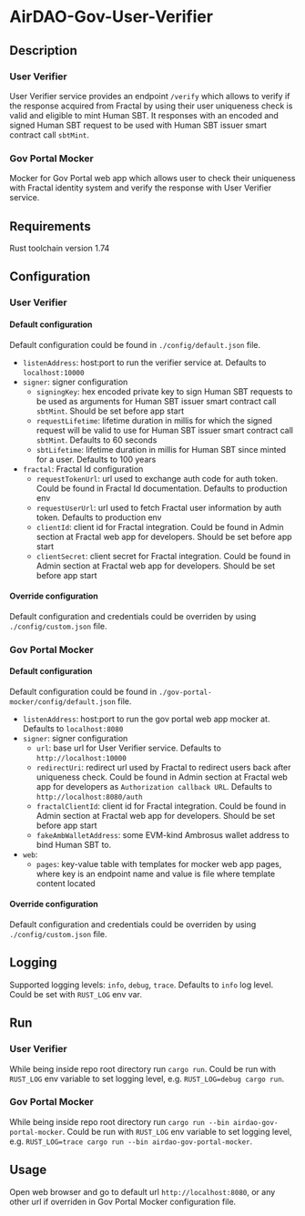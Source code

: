 # AirDAO-Gov-User-Verifier

## Description

### User Verifier

User Verifier service provides an endpoint `/verify` which allows to verify if the response acquired from Fractal by using their user uniqueness check is valid and eligible to mint Human SBT. It responses with an encoded and signed Human SBT request to be used with Human SBT issuer smart contract call `sbtMint`.

### Gov Portal Mocker

Mocker for Gov Portal web app which allows user to check their uniqueness with Fractal identity system and verify the response with User Verifier service.

## Requirements

Rust toolchain version 1.74

## Configuration

### User Verifier

#### Default configuration

Default configuration could be found in `./config/default.json` file.

- `listenAddress`: host:port to run the verifier service at. Defaults to `localhost:10000`
- `signer`: signer configuration
    - `signingKey`: hex encoded private key to sign Human SBT requests to be used as arguments for Human SBT issuer smart contract call `sbtMint`. Should be set before app start
    - `requestLifetime`: lifetime duration in millis for which the signed request will be valid to use for Human SBT issuer smart contract call `sbtMint`. Defaults to 60 seconds
    - `sbtLifetime`: lifetime duration in millis for Human SBT since minted for a user. Defaults to 100 years
- `fractal`: Fractal Id configuration
    - `requestTokenUrl`: url used to exchange auth code for auth token. Could be found in Fractal Id documentation. Defaults to production env
    - `requestUserUrl`: url used to fetch Fractal user information by auth token. Defaults to production env
    - `clientId`: client id for Fractal integration. Could be found in Admin section at Fractal web app for developers. Should be set before app start
    - `clientSecret`: client secret for Fractal integration. Could be found in Admin section at Fractal web app for developers. Should be set before app start

#### Override configuration

Default configuration and credentials could be overriden by using `./config/custom.json` file.

### Gov Portal Mocker

#### Default configuration

Default configuration could be found in `./gov-portal-mocker/config/default.json` file.

- `listenAddress`: host:port to run the gov portal web app mocker at. Defaults to `localhost:8080`
- `signer`: signer configuration
    - `url`: base url for User Verifier service. Defaults to `http://localhost:10000`
    - `redirectUri`: redirect url used by Fractal to redirect users back after uniqueness check. Could be found in Admin section at Fractal web app for developers as `Authorization callback URL`. Defaults to `http://localhost:8080/auth`
    - `fractalClientId`: client id for Fractal integration. Could be found in Admin section at Fractal web app for developers. Should be set before app start
    - `fakeAmbWalletAddress`: some EVM-kind Ambrosus wallet address to bind Human SBT to.
- `web`:
    - `pages`: key-value table with templates for mocker web app pages, where key is an endpoint name and value is file where template content located

#### Override configuration

Default configuration and credentials could be overriden by using `./config/custom.json` file.

## Logging

Supported logging levels: `info`, `debug`, `trace`. Defaults to `info` log level. Could be set with `RUST_LOG` env var.

## Run

### User Verifier

While being inside repo root directory run `cargo run`. Could be run with `RUST_LOG` env variable to set logging level, e.g. `RUST_LOG=debug cargo run`.

### Gov Portal Mocker

While being inside repo root directory run `cargo run --bin airdao-gov-portal-mocker`. Could be run with `RUST_LOG` env variable to set logging level, e.g. `RUST_LOG=trace cargo run --bin airdao-gov-portal-mocker`.

## Usage

Open web browser and go to default url `http://localhost:8080`, or any other url if overriden in Gov Portal Mocker configuration file.
